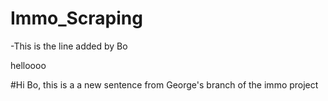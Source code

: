 # Immo_Scraping

-This is the line added by Bo


helloooo

#Hi Bo, this is a a new sentence from George's branch of the immo project

